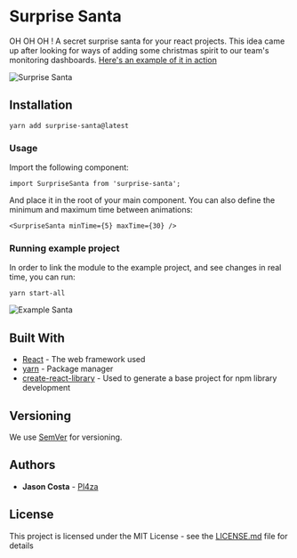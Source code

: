 # Surprise Santa

OH OH OH ! A secret surprise santa for your react projects.
This idea came up after looking for ways of adding some christmas spirit to our team's monitoring dashboards.
[Here's an example of it in action](https://youtu.be/DbOuIUO6Q-8)

![Surprise Santa](https://media.giphy.com/media/DOG65BvYvpSHvdfYTC/giphy.gif)

## Installation
```
yarn add surprise-santa@latest
```

### Usage

Import the following component:

```
import SurpriseSanta from 'surprise-santa';
```

And place it in the root of your main component.
You can also define the minimum and maximum time between animations:

```
<SurpriseSanta minTime={5} maxTime={30} />
```

### Running example project
In order to link the module to the example project, and see changes in real time, you can run:
```
yarn start-all
```
![Example Santa](https://media.giphy.com/media/W9PjYdvRPq7n8QLi57/giphy.gif)

## Built With

* [React](https://reactjs.org/) - The web framework used
* [yarn](https://yarnpkg.com/) - Package manager
* [create-react-library](https://www.npmjs.com/package/create-react-library) - Used to generate a base project for npm library development

## Versioning

We use [SemVer](http://semver.org/) for versioning.

## Authors

* **Jason Costa** - [Pl4za](https://github.com/pl4za)

## License

This project is licensed under the MIT License - see the [LICENSE.md](LICENSE.md) file for details
